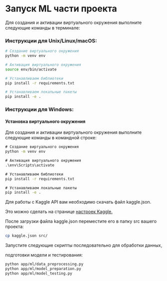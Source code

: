 # Запуск ML части проекта

Для создания и активации виртуального окружения выполните следующие команды в терминале:

### Инструкции для Unix/Linux/macOS:
```bash
# Создание виртуального окружения
python -m venv env

# Активация виртуального окружения
source env/bin/activate

# Устанавливаем библиотеки
pip install -r requirements.txt

# Устанавливаем локальные пакеты
pip install -e .
```


### Инструкции для Windows:


#### Установка виртуального окружения

Для создания и активации виртуального окружения выполните следующие команды в командной строке:

```cmd
# Создание виртуального окружения
python -m venv env

# Активация виртуального окружения
.\env\Scripts\activate

# Устанавливаем библиотеки
pip install -r requirements.txt

# Устанавливаем локальные пакеты
pip install -e .
```

Для работы с Kaggle API вам необходимо скачать файл kaggle.json. 

Это можно сделать на странице [настроек Kaggle.](https://www.kaggle.com/settings)

После загрузки файла kaggle.json переместите его в папку src вашего проекта:
```bash
cp kaggle.json src/
```
Запустите следующие скрипты последовательно для обработки данных, 

подготовки модели и тестирования:
```bash
python app/ml/data_preprocessing.py
python app/ml/model_preparation.py
python app/ml/model_testing.py
```